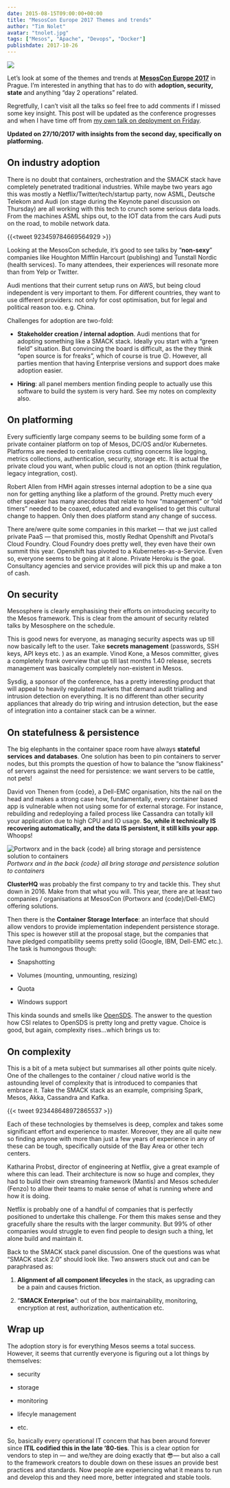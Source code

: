 ```yaml
---
date: 2015-08-15T09:00:00+00:00
title: "MesosCon Europe 2017 Themes and trends"
author: "Tim Nolet"
avatar: "tnolet.jpg"
tags: ["Mesos", "Apache", "Devops", "Docker"]
publishdate: 2017-10-26
---
```


![](https://cdn-images-1.medium.com/max/720/1*nxks34PDE35QNFOEQMjBig.png)

Let’s look at some of the themes and trends at **[MesosCon Europe 2017](http://events.linuxfoundation.org/events/mesoscon-europe)** in Prague. I’m interested in anything that has to do with **adoption, security, state** and anything “day 2 operations” related.

<!--more-->

Regretfully, I can’t visit all the talks so feel free to add comments if I missed some key insight. This post will be updated as the conference progresses and when I have time off from [my own talk on deployment on Friday](https://mesosconeu17.sched.com/event/Cl7O/advanced-deployment-strategies-and-workflows-for-containerized-apps-on-dcos-tim-nolet-vampio).

**Updated on 27/10/2017 with insights from the second day, specifically on platforming.**

## On industry adoption

There is no doubt that containers, orchestration and the SMACK stack have completely penetrated traditional industries. While maybe two years ago this was mostly a Netflix/Twitter/tech/startup party, now ASML, Deutsche Telekom and Audi (on stage during the Keynote panel discussion on Thursday) are all working with this tech to crunch some serious data loads. From the machines ASML ships out, to the IOT data from the cars Audi puts on the road, to mobile network data.

{{<tweet 923459784669564929 >}}

Looking at the MesosCon schedule, it’s good to see talks by “**non-sexy**” companies like Houghton Mifflin Harcourt (publishing) and Tunstall Nordic (health services). To many attendees, their experiences will resonate more than from Yelp or Twitter.

Audi mentions that their current setup runs on AWS, but being cloud independent is very important to them. For different countries, they want to use different providers: not only for cost optimisation, but for legal and political reason too. e.g. China.

Challenges for adoption are two-fold:

* **Stakeholder creation / internal adoption**. Audi mentions that for adopting something like a SMACK stack. Ideally you start with a “green field” situation. But convincing the board is difficult, as the they think “open source is for freaks”, which of course is true 😉. However, all parties mention that having Enterprise versions and support does make adoption easier.

* **Hiring**: all panel members mention finding people to actually use this software to build the system is very hard. See my notes on complexity also.

## On platforming

Every sufficiently large company seems to be building some form of a private container platform on top of Mesos, DC/OS and/or Kubernetes. Platforms are needed to centralise cross cutting concerns like logging, metrics collections, authentication, security, storage etc. It is actual the private cloud you want, when public cloud is not an option (think regulation, legacy integration, cost).

Robert Allen from HMH again stresses internal adoption to be a sine qua non for getting anything like a platform of the ground. Pretty much every other speaker has many anecdotes that relate to how “management” or “old timers” needed to be coaxed, educated and evangelised to get this cultural change to happen. Only then does platform stand any change of success.

There are/were quite some companies in this market — that we just called private PaaS — that promised this, mostly Redhat Openshift and Pivotal’s Cloud Foundry. Cloud Foundry does pretty well, they even have their own summit this year. Openshift has pivoted to a Kubernetes-as-a-Service. Even so, everyone seems to be going at it alone. Private Heroku is the goal. Consultancy agencies and service provides will pick this up and make a ton of cash.

## On security

Mesosphere is clearly emphasising their efforts on introducing security to the Mesos framework. This is clear from the amount of security related talks by Mesosphere on the schedule.

This is good news for everyone, as managing security aspects was up till now basically left to the user. Take **secrets management** (passwords, SSH keys, API keys etc. ) as an example. Vinod Kone, a Mesos committer, gives a completely frank overview that up till last months 1.40 release, secrets management was basically completely non-existent in Mesos.

Sysdig, a sponsor of the conference, has a pretty interesting product that will appeal to heavily regulated markets that demand audit trialling and intrusion detection on everything. It is no different than other security appliances that already do trip wiring and intrusion detection, but the ease of integration into a container stack can be a winner.

## On statefulness & persistence

The big elephants in the container space room have always **stateful** **services** **and** **databases**. One solution has been to pin containers to server nodes, but this prompts the question of how to balance the “snow flakiness” of servers against the need for persistence: we want servers to be cattle, not pets!

David von Thenen from {code}, a Dell-EMC organisation, hits the nail on the head and makes a strong case how, fundamentally, every container based app is vulnerable when not using some for of external storage. For instance, rebuilding and redeploying a failed process like Cassandra can totally kill your application due to high CPU and IO usage. **So, while it technically IS recovering automatically, and the data IS persistent, it still kills your app**. Whoops!

![Portworx and in the back {code} all bring storage and persistence solution to containers](https://cdn-images-1.medium.com/max/6528/1*LtecN3-ICsZ2-K69-6aGzg.jpeg)*Portworx and in the back {code} all bring storage and persistence solution to containers*

**ClusterHQ** was probably the first company to try and tackle this. They shut down in 2016. Make from that what you will. This year, there are at least two companies / organisations at MesosCon (Portworx and {code}/Dell-EMC) offering solutions.

Then there is the **Container Storage Interface**: an interface that should allow vendors to provide implementation independent persistence storage. This spec is however still at the proposal stage, but the companies that have pledged compatibility seems pretty solid (Google, IBM, Dell-EMC etc.). The task is humongous though:

* Snapshotting

* Volumes (mounting, unmounting, resizing)

* Quota

* Windows support

This kinda sounds and smells like [OpenSDS](https://www.opensds.io/). The answer to the question how CSI relates to OpenSDS is pretty long and pretty vague. Choice is good, but again, complexity rises…which brings us to:

## On complexity

This is a bit of a meta subject but summarises all other points quite nicely. One of the challenges to the container / cloud native world is the astounding level of complexity that is introduced to companies that embrace it. Take the SMACK stack as an example, comprising Spark, Mesos, Akka, Cassandra and Kafka.

{{< tweet 923448648972865537 >}}

Each of these technologies by themselves is deep, complex and takes some significant effort and experience to master. Moreover, they are all quite new so finding anyone with more than just a few years of experience in any of these can be tough, specifically outside of the Bay Area or other tech centers.

Katharina Probst, director of engineering at Netflix, give a great example of where this can lead. Their architecture is now so huge and complex, they had to build their own streaming framework (Mantis) and Mesos scheduler (Fenzo) to allow their teams to make sense of what is running where and how it is doing.


Netflix is probably one of a handful of companies that is perfectly positioned to undertake this challenge. For them this makes sense and they gracefully share the results with the larger community. But 99% of other companies would struggle to even find people to design such a thing, let alone build and maintain it.

Back to the SMACK stack panel discussion. One of the questions was what “SMACK stack 2.0” should look like. Two answers stuck out and can be paraphrased as:

1. **Alignment of all component lifecycles** in the stack, as upgrading can be a pain and causes friction.

1. “**SMACK Enterprise**”: out of the box maintainability, monitoring, encryption at rest, authorization, authentication etc.

## Wrap up

The adoption story is for everything Mesos seems a total success. However, it seems that currently everyone is figuring out a lot things by themselves:

* security

* storage

* monitoring

* lifecyle management

* etc.

So, basically every operational IT concern that has been around forever since **ITIL codified this in the late ‘80-ties**. This is a clear option for vendors to step in — and we/they are doing exactly that 😎— but also a call to the framework creators to double down on these issues an provide best practices and standards. Now people are experiencing what it means to run and develop this and they need more, better integrated and stable tools.
